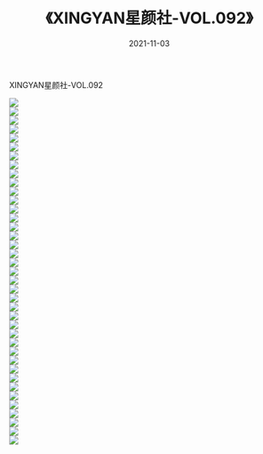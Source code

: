 ﻿---
layout: post
title:  《XINGYAN星颜社-VOL.092》
date:   2021-11-03
img: http://img.660000.xyz/Sharelink/网络美图/2021/XINGYAN星颜社-VOL.092/000.jpg
categories: [美女, 清纯, 唯美]
---

XINGYAN星颜社-VOL.092

  ![](http://img.660000.xyz/Sharelink/网络美图/2021/XINGYAN星颜社-VOL.092/001.jpg) <br> ![](http://img.660000.xyz/Sharelink/网络美图/2021/XINGYAN星颜社-VOL.092/002.jpg) <br> ![](http://img.660000.xyz/Sharelink/网络美图/2021/XINGYAN星颜社-VOL.092/003.jpg) <br> ![](http://img.660000.xyz/Sharelink/网络美图/2021/XINGYAN星颜社-VOL.092/004.jpg) <br> ![](http://img.660000.xyz/Sharelink/网络美图/2021/XINGYAN星颜社-VOL.092/005.jpg) <br> ![](http://img.660000.xyz/Sharelink/网络美图/2021/XINGYAN星颜社-VOL.092/006.jpg) <br> ![](http://img.660000.xyz/Sharelink/网络美图/2021/XINGYAN星颜社-VOL.092/007.jpg) <br> ![](http://img.660000.xyz/Sharelink/网络美图/2021/XINGYAN星颜社-VOL.092/008.jpg) <br> ![](http://img.660000.xyz/Sharelink/网络美图/2021/XINGYAN星颜社-VOL.092/009.jpg) <br> ![](http://img.660000.xyz/Sharelink/网络美图/2021/XINGYAN星颜社-VOL.092/010.jpg) <br> ![](http://img.660000.xyz/Sharelink/网络美图/2021/XINGYAN星颜社-VOL.092/011.jpg) <br> ![](http://img.660000.xyz/Sharelink/网络美图/2021/XINGYAN星颜社-VOL.092/012.jpg) <br> ![](http://img.660000.xyz/Sharelink/网络美图/2021/XINGYAN星颜社-VOL.092/013.jpg) <br> ![](http://img.660000.xyz/Sharelink/网络美图/2021/XINGYAN星颜社-VOL.092/014.jpg) <br> ![](http://img.660000.xyz/Sharelink/网络美图/2021/XINGYAN星颜社-VOL.092/015.jpg) <br> ![](http://img.660000.xyz/Sharelink/网络美图/2021/XINGYAN星颜社-VOL.092/016.jpg) <br> ![](http://img.660000.xyz/Sharelink/网络美图/2021/XINGYAN星颜社-VOL.092/017.jpg) <br> ![](http://img.660000.xyz/Sharelink/网络美图/2021/XINGYAN星颜社-VOL.092/018.jpg) <br> ![](http://img.660000.xyz/Sharelink/网络美图/2021/XINGYAN星颜社-VOL.092/019.jpg) <br> ![](http://img.660000.xyz/Sharelink/网络美图/2021/XINGYAN星颜社-VOL.092/020.jpg) <br> ![](http://img.660000.xyz/Sharelink/网络美图/2021/XINGYAN星颜社-VOL.092/021.jpg) <br> ![](http://img.660000.xyz/Sharelink/网络美图/2021/XINGYAN星颜社-VOL.092/022.jpg) <br> ![](http://img.660000.xyz/Sharelink/网络美图/2021/XINGYAN星颜社-VOL.092/023.jpg) <br> ![](http://img.660000.xyz/Sharelink/网络美图/2021/XINGYAN星颜社-VOL.092/024.jpg) <br> ![](http://img.660000.xyz/Sharelink/网络美图/2021/XINGYAN星颜社-VOL.092/025.jpg) <br> ![](http://img.660000.xyz/Sharelink/网络美图/2021/XINGYAN星颜社-VOL.092/026.jpg) <br> ![](http://img.660000.xyz/Sharelink/网络美图/2021/XINGYAN星颜社-VOL.092/027.jpg) <br> ![](http://img.660000.xyz/Sharelink/网络美图/2021/XINGYAN星颜社-VOL.092/028.jpg) <br> ![](http://img.660000.xyz/Sharelink/网络美图/2021/XINGYAN星颜社-VOL.092/029.jpg) <br> ![](http://img.660000.xyz/Sharelink/网络美图/2021/XINGYAN星颜社-VOL.092/030.jpg) <br> ![](http://img.660000.xyz/Sharelink/网络美图/2021/XINGYAN星颜社-VOL.092/031.jpg) <br> ![](http://img.660000.xyz/Sharelink/网络美图/2021/XINGYAN星颜社-VOL.092/032.jpg) <br> ![](http://img.660000.xyz/Sharelink/网络美图/2021/XINGYAN星颜社-VOL.092/033.jpg) <br> ![](http://img.660000.xyz/Sharelink/网络美图/2021/XINGYAN星颜社-VOL.092/034.jpg) <br> ![](http://img.660000.xyz/Sharelink/网络美图/2021/XINGYAN星颜社-VOL.092/035.jpg) <br> ![](http://img.660000.xyz/Sharelink/网络美图/2021/XINGYAN星颜社-VOL.092/036.jpg) <br> ![](http://img.660000.xyz/Sharelink/网络美图/2021/XINGYAN星颜社-VOL.092/037.jpg) <br> ![](http://img.660000.xyz/Sharelink/网络美图/2021/XINGYAN星颜社-VOL.092/038.jpg) <br> ![](http://img.660000.xyz/Sharelink/网络美图/2021/XINGYAN星颜社-VOL.092/039.jpg) <br>